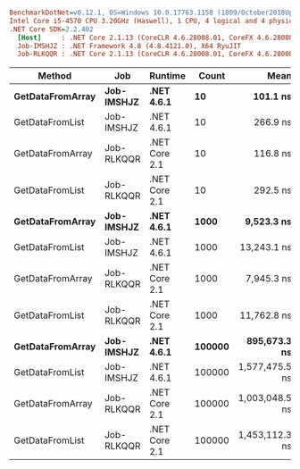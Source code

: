 ``` ini

BenchmarkDotNet=v0.12.1, OS=Windows 10.0.17763.1158 (1809/October2018Update/Redstone5)
Intel Core i5-4570 CPU 3.20GHz (Haswell), 1 CPU, 4 logical and 4 physical cores
.NET Core SDK=2.2.402
  [Host]     : .NET Core 2.1.13 (CoreCLR 4.6.28008.01, CoreFX 4.6.28008.01), X64 RyuJIT  [AttachedDebugger]
  Job-IMSHJZ : .NET Framework 4.8 (4.8.4121.0), X64 RyuJIT
  Job-RLKQQR : .NET Core 2.1.13 (CoreCLR 4.6.28008.01, CoreFX 4.6.28008.01), X64 RyuJIT


```
|           Method |        Job |       Runtime |  Count |           Mean |        Error |        StdDev |          Median |    Gen 0 |    Gen 1 |    Gen 2 | Allocated |
|----------------- |----------- |-------------- |------- |---------------:|-------------:|--------------:|----------------:|---------:|---------:|---------:|----------:|
| **GetDataFromArray** | **Job-IMSHJZ** |    **.NET 4.6.1** |     **10** |       **101.1 ns** |      **2.04 ns** |       **5.29 ns** |        **99.88 ns** |   **0.0305** |        **-** |        **-** |      **96 B** |
|  GetDataFromList | Job-IMSHJZ |    .NET 4.6.1 |     10 |       266.9 ns |      9.13 ns |      26.92 ns |       262.90 ns |   0.0842 |        - |        - |     265 B |
| GetDataFromArray | Job-RLKQQR | .NET Core 2.1 |     10 |       116.8 ns |      4.34 ns |      12.79 ns |       115.17 ns |   0.0304 |        - |        - |      96 B |
|  GetDataFromList | Job-RLKQQR | .NET Core 2.1 |     10 |       292.5 ns |     10.91 ns |      32.17 ns |       301.01 ns |   0.0834 |        - |        - |     264 B |
| **GetDataFromArray** | **Job-IMSHJZ** |    **.NET 4.6.1** |   **1000** |     **9,523.3 ns** |    **364.40 ns** |   **1,074.45 ns** |     **9,593.24 ns** |   **1.2817** |        **-** |        **-** |    **4070 B** |
|  GetDataFromList | Job-IMSHJZ |    .NET 4.6.1 |   1000 |    13,243.1 ns |    462.19 ns |   1,340.90 ns |    13,124.14 ns |   2.6855 |        - |        - |    8499 B |
| GetDataFromArray | Job-RLKQQR | .NET Core 2.1 |   1000 |     7,945.3 ns |    156.99 ns |     357.56 ns |     7,895.37 ns |   1.2817 |        - |        - |    4056 B |
|  GetDataFromList | Job-RLKQQR | .NET Core 2.1 |   1000 |    11,762.8 ns |    183.62 ns |     162.78 ns |    11,773.90 ns |   2.6855 |        - |        - |    8472 B |
| **GetDataFromArray** | **Job-IMSHJZ** |    **.NET 4.6.1** | **100000** |   **895,673.3 ns** | **17,651.65 ns** |  **24,745.15 ns** |   **886,503.91 ns** | **124.0234** | **124.0234** | **124.0234** |  **401048 B** |
|  GetDataFromList | Job-IMSHJZ |    .NET 4.6.1 | 100000 | 1,577,475.5 ns | 63,839.07 ns | 188,230.95 ns | 1,571,592.09 ns | 285.1563 | 285.1563 | 285.1563 | 1051192 B |
| GetDataFromArray | Job-RLKQQR | .NET Core 2.1 | 100000 | 1,003,048.5 ns | 40,980.59 ns | 120,832.18 ns |   979,286.87 ns | 124.0234 | 124.0234 | 124.0234 |  400056 B |
|  GetDataFromList | Job-RLKQQR | .NET Core 2.1 | 100000 | 1,453,112.3 ns | 49,156.16 ns | 144,938.04 ns | 1,434,515.63 ns | 285.1563 | 285.1563 | 285.1563 | 1049024 B |
